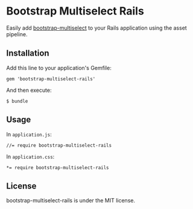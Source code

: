 # Bootstrap Multiselect Rails

Easily add [bootstrap-multiselect](https://github.com/davidstutz/bootstrap-multiselect.git) to your Rails application using the asset pipeline.

## Installation

Add this line to your application's Gemfile:

    gem 'bootstrap-multiselect-rails'

And then execute:

    $ bundle

## Usage

In `application.js`:

    //= require bootstrap-multiselect-rails

In `application.css`:

    *= require bootstrap-multiselect-rails

## License

bootstrap-multiselect-rails is under the MIT license.
